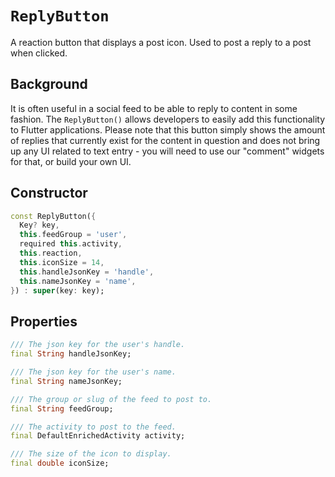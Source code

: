 # `ReplyButton`

A reaction button that displays a post icon. Used to post a reply to a post when clicked.

## Background

It is often useful in a social feed to be able to reply to content in some fashion. The `ReplyButton()` allows developers to easily add this functionality to Flutter applications. Please note that this button simply shows the amount of replies that currently exist for the content in question and does not bring up any UI related to text entry - you will need to use our "comment" widgets for that, or build your own UI.

## Constructor
```dart
const ReplyButton({
  Key? key,
  this.feedGroup = 'user',
  required this.activity,
  this.reaction,
  this.iconSize = 14,
  this.handleJsonKey = 'handle',
  this.nameJsonKey = 'name',
}) : super(key: key);
```

## Properties
```dart
/// The json key for the user's handle.
final String handleJsonKey;

/// The json key for the user's name.
final String nameJsonKey;

/// The group or slug of the feed to post to.
final String feedGroup;

/// The activity to post to the feed.
final DefaultEnrichedActivity activity;

/// The size of the icon to display.
final double iconSize;
```